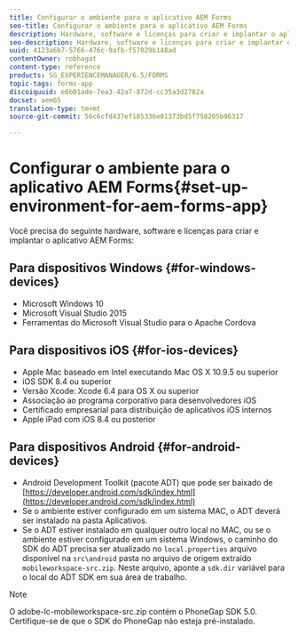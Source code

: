 ```yaml
---
title: Configurar o ambiente para o aplicativo AEM Forms
seo-title: Configurar o ambiente para o aplicativo AEM Forms
description: Hardware, software e licenças para criar e implantar o aplicativo AEM Forms.
seo-description: Hardware, software e licenças para criar e implantar o aplicativo AEM Forms.
uuid: 4123a6b7-5766-476c-9afb-f57029b148ad
contentOwner: robhagat
content-type: reference
products: SG_EXPERIENCEMANAGER/6.5/FORMS
topic-tags: forms-app
discoiquuid: e6b01ade-7ea3-42a7-872d-cc35a3d2782a
docset: aem65
translation-type: tm+mt
source-git-commit: 56c6cfd437ef185336e81373bd5f758205b96317

---
```



# Configurar o ambiente para o aplicativo AEM Forms{#set-up-environment-for-aem-forms-app}

Você precisa do seguinte hardware, software e licenças para criar e implantar o aplicativo AEM Forms:

## Para dispositivos Windows {#for-windows-devices}

* Microsoft Windows 10
* Microsoft Visual Studio 2015
* Ferramentas do Microsoft Visual Studio para o Apache Cordova

## Para dispositivos iOS {#for-ios-devices}

* Apple Mac baseado em Intel executando Mac OS X 10.9.5 ou superior
* iOS SDK 8.4 ou superior
* Versão Xcode: Xcode 6.4 para OS X ou superior
* Associação ao programa corporativo para desenvolvedores iOS
* Certificado empresarial para distribuição de aplicativos iOS internos
* Apple iPad com iOS 8.4 ou posterior

## Para dispositivos Android {#for-android-devices}

* Android Development Toolkit (pacote ADT) que pode ser baixado de [https://developer.android.com/sdk/index.html](https://developer.android.com/sdk/index.html)
* Se o ambiente estiver configurado em um sistema MAC, o ADT deverá ser instalado na pasta Aplicativos.
* Se o ADT estiver instalado em qualquer outro local no MAC, ou se o ambiente estiver configurado em um sistema Windows, o caminho do SDK do ADT precisa ser atualizado no `local.properties` arquivo disponível na `src\android` pasta no arquivo de origem extraído `mobileworkspace-src.zip`. Neste arquivo, aponte a `sdk.dir` variável para o local do ADT SDK em sua área de trabalho.

>[!NOTE]
>
>O adobe-lc-mobileworkspace-src.zip contém o PhoneGap SDK 5.0. Certifique-se de que o SDK do PhoneGap não esteja pré-instalado.
